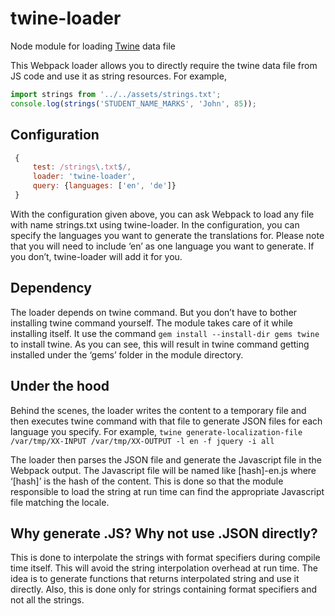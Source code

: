 # twine-loader
Node module for loading [Twine](https://github.com/scelis/twine) data file

This Webpack loader allows you to directly require the twine data file from JS code and use it as string resources. For example,

```javascript
import strings from '../../assets/strings.txt';
console.log(strings('STUDENT_NAME_MARKS', 'John', 85));
```

## Configuration
```javascript
 {
     test: /strings\.txt$/, 
     loader: 'twine-loader', 
     query: {languages: ['en', 'de']}
 }
```
With the configuration given above, you can ask Webpack to load any file with name strings.txt using twine-loader. In the configuration, you can specify the languages you want to generate the translations for. Please note that you will need to include ‘en’ as one language you want to generate. If you don’t, twine-loader will add it for you. 


## Dependency

The loader depends on twine command. But you don’t have to bother installing twine command yourself. The module takes care of it while installing itself. It use the command ```gem install --install-dir gems twine``` to install twine. As you can see, this will result in twine command getting installed under the ‘gems’ folder in the module directory. 


## Under the hood

Behind the scenes, the loader writes the content to a temporary file and then executes twine command with that file to generate JSON files for each language you specify. For example, 
```twine generate-localization-file /var/tmp/XX-INPUT /var/tmp/XX-OUTPUT -l en -f jquery -i all```

The loader then parses the JSON file and generate the Javascript file in the Webpack output. The Javascript file will be named like [hash]-en.js where ‘[hash]’ is the hash of the content. This is done so that the module responsible to load the string at run time can find the appropriate Javascript file matching the locale. 


## Why generate .JS? Why not use .JSON directly?

This is done to interpolate the strings with format specifiers during compile time itself. This will avoid the string interpolation overhead at run time. The idea is to generate functions that returns interpolated string and use it directly. Also, this is done only for strings containing format specifiers and not all the strings. 
